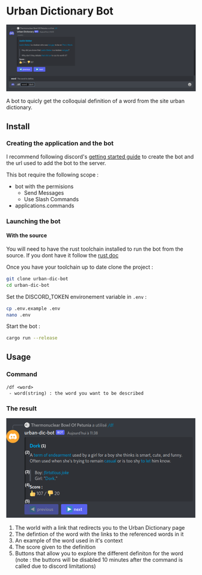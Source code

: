 # Urban Dictionary Bot

![An example of the bot](assets/example.png)

A bot to quicly get the colloquial definition of a word from the site urban dictionary.

## Install 

### Creating the application and the bot

I recommend following discord's [getting started guide](https://discord.com/developers/docs/getting-started) to create the bot and the url used to add the bot to the server.

This bot require the following scope : 
- bot with the permisions
    - Send Messages
    - Use Slash Commands
- applications.commands

### Launching the bot

#### With the source

You will need to have the rust toolchain installed to run the bot from the source. If you dont have it follow the [rust doc](https://www.rust-lang.org/tools/install)

Once you have your toolchain up to date clone the project :
```sh
git clone urban-dic-bot
cd urban-dic-bot
```
Set the DISCORD_TOKEN environement variable in `.env` :
```sh
cp .env.example .env
nano .env
```
Start the bot : 
```sh
cargo run --release
```

## Usage 

### Command

```
/df <word>
 - word(string) : the word you want to be described
```
### The result

![](assets/result.png)

1. The world with a link that redirects you to the Urban Dictionary page
2. The defintion of the word with the links to the referenced words in it
3. An example of the word used in it's context
4. The score given to the definition 
5. Buttons that allow you to explore the different definiton for the word (note : the buttons will be disabled 10 minutes after the command is called due to discord limitations)